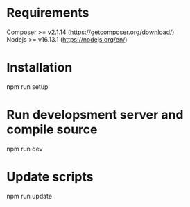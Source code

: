 # Requirements
Composer >= v2.1.14 (https://getcomposer.org/download/)  
Nodejs >= v16.13.1 (https://nodejs.org/en/)  
# Installation
npm run setup
# Run developsment server and compile source
npm run dev
# Update scripts
npm run update
